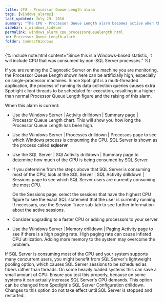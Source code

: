 ```yaml
---
title: CPU - Processor Queue Length alarm
tags: [windows_alarms]
last_updated: July 29, 2016
summary: "The CPU - Processor Queue Length alarm becomes active when the number of Windows threads waiting for CPU resources exceeds a threshold. Sustained high processor queue length is a good indicator that you have a CPU bottleneck."
sidebar: c_windows_sidebar
permalink: windows_alarm_cpu_processorqueuelength.html
id: Processor_Queue_Length.alarm
folder: ConnectWindows
---
```




{% include note.html content="Since this is a Windows-based statistic, it will include CPU that was consumed by non-SQL Server processes." %}

If you are running the Diagnostic Server on the machine you are monitoring, the Processor Queue Length shown here can be artificially high, especially on single-processor machines. Since Spotlight is a multi-threaded application, the process of running its data collection queries causes extra Spotlight client threads to be scheduled for execution, resulting in a higher than normal Processor Queue Length figure and the raising of this alarm.

When this alarm is current:

* Use the Windows Server \| Activity drilldown \| Summary page \| Processor Queue Length chart. This will show you how long the Processor Queue Length has been high.
* Use the Windows Server \| Processes drilldown \| Processes page to see which Windows process is consuming the CPU. SQL Server is shown as the process called **sqlservr**
* Use the SQL Server \| SQl Activity drilldown \| Summary page to determine how much of the CPU is being consumed by SQL Server.

* If you determine from the steps above that SQL Server is consuming most of the CPU, look at the SQL Server \| SQL Activity drilldown \| Sessions page to see which SQL Server users are currently consuming the most CPU.

  On the Sessions page, select the sessions that have the highest CPU figure to see the exact SQL statement that the user is currently running. If necessary, use the Session Trace sub-tab to see further information about the active sessions.

* Consider upgrading to a faster CPU or adding processors to your server.

* Use the Windows Server \| Memory drilldown \| Paging Activity page to see if there is a high paging rate. High paging rate can cause inflated CPU utilization. Adding more memory to the system may overcome the problem.

If SQL Server is consuming most of the CPU and your system supports many concurrent users, you might benefit from SQL Server's lightweight pooling option, which causes SQL Server sessions to be scheduled as fibers rather than threads. On some heavily loaded systems this can save a small amount of CPU. Ensure you test this properly, because on some systems it can actually increase SQL Server's CPU demands. This option can be changed from Spotlight's SQL Server Configuration drilldown. Changes to this option do not take effect until SQL Server is stopped and restarted.
